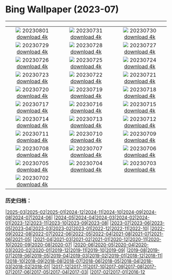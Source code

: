# Bing Wallpaper (2023-07)
**************
| | | |
| :----: | :----: | :----: |
| ![](https://www.bing.com/th?id=OHR.DenaliClimber_ZH-CN7548168932_1920x1080.jpg) 20230801 [download 4k](https://www.bing.com/th?id=OHR.DenaliClimber_ZH-CN7548168932_UHD.jpg) | ![](https://www.bing.com/th?id=OHR.RockHouse_ZH-CN7318310409_1920x1080.jpg) 20230731 [download 4k](https://www.bing.com/th?id=OHR.RockHouse_ZH-CN7318310409_UHD.jpg) | ![](https://www.bing.com/th?id=OHR.PalouseHills_ZH-CN6864015897_1920x1080.jpg) 20230730 [download 4k](https://www.bing.com/th?id=OHR.PalouseHills_ZH-CN6864015897_UHD.jpg) |
| ![](https://www.bing.com/th?id=OHR.TigerIndia_ZH-CN6657629375_1920x1080.jpg) 20230729 [download 4k](https://www.bing.com/th?id=OHR.TigerIndia_ZH-CN6657629375_UHD.jpg) | ![](https://www.bing.com/th?id=OHR.SanBlasIslands_ZH-CN6320572106_1920x1080.jpg) 20230728 [download 4k](https://www.bing.com/th?id=OHR.SanBlasIslands_ZH-CN6320572106_UHD.jpg) | ![](https://www.bing.com/th?id=OHR.ParisLouvre_ZH-CN0341884841_1920x1080.jpg) 20230727 [download 4k](https://www.bing.com/th?id=OHR.ParisLouvre_ZH-CN0341884841_UHD.jpg) |
| ![](https://www.bing.com/th?id=OHR.MangrovePark_ZH-CN0208518370_1920x1080.jpg) 20230726 [download 4k](https://www.bing.com/th?id=OHR.MangrovePark_ZH-CN0208518370_UHD.jpg) | ![](https://www.bing.com/th?id=OHR.LasLagunas_ZH-CN9917702340_1920x1080.jpg) 20230725 [download 4k](https://www.bing.com/th?id=OHR.LasLagunas_ZH-CN9917702340_UHD.jpg) | ![](https://www.bing.com/th?id=OHR.ZebraCousins_ZH-CN8159888859_1920x1080.jpg) 20230724 [download 4k](https://www.bing.com/th?id=OHR.ZebraCousins_ZH-CN8159888859_UHD.jpg) |
| ![](https://www.bing.com/th?id=OHR.TeaEstate_ZH-CN9645412630_1920x1080.jpg) 20230723 [download 4k](https://www.bing.com/th?id=OHR.TeaEstate_ZH-CN9645412630_UHD.jpg) | ![](https://www.bing.com/th?id=OHR.HammockDay_ZH-CN9368760971_1920x1080.jpg) 20230722 [download 4k](https://www.bing.com/th?id=OHR.HammockDay_ZH-CN9368760971_UHD.jpg) | ![](https://www.bing.com/th?id=OHR.BridgeNorway_ZH-CN9063814637_1920x1080.jpg) 20230721 [download 4k](https://www.bing.com/th?id=OHR.BridgeNorway_ZH-CN9063814637_UHD.jpg) |
| ![](https://www.bing.com/th?id=OHR.MoonDayArtemis_ZH-CN8743374853_1920x1080.jpg) 20230720 [download 4k](https://www.bing.com/th?id=OHR.MoonDayArtemis_ZH-CN8743374853_UHD.jpg) | ![](https://www.bing.com/th?id=OHR.CrescentLake_ZH-CN8294493832_1920x1080.jpg) 20230719 [download 4k](https://www.bing.com/th?id=OHR.CrescentLake_ZH-CN8294493832_UHD.jpg) | ![](https://www.bing.com/th?id=OHR.BucerosBicornis_ZH-CN7795050230_1920x1080.jpg) 20230718 [download 4k](https://www.bing.com/th?id=OHR.BucerosBicornis_ZH-CN7795050230_UHD.jpg) |
| ![](https://www.bing.com/th?id=OHR.CavanCastle_ZH-CN7109317900_1920x1080.jpg) 20230717 [download 4k](https://www.bing.com/th?id=OHR.CavanCastle_ZH-CN7109317900_UHD.jpg) | ![](https://www.bing.com/th?id=OHR.BearHoleBrook_ZH-CN6855885557_1920x1080.jpg) 20230716 [download 4k](https://www.bing.com/th?id=OHR.BearHoleBrook_ZH-CN6855885557_UHD.jpg) | ![](https://www.bing.com/th?id=OHR.CastelmazzanoSunrise_ZH-CN6733875019_1920x1080.jpg) 20230715 [download 4k](https://www.bing.com/th?id=OHR.CastelmazzanoSunrise_ZH-CN6733875019_UHD.jpg) |
| ![](https://www.bing.com/th?id=OHR.BlacktipSharks_ZH-CN6532659465_1920x1080.jpg) 20230714 [download 4k](https://www.bing.com/th?id=OHR.BlacktipSharks_ZH-CN6532659465_UHD.jpg) | ![](https://www.bing.com/th?id=OHR.ZhangyeGeopark_ZH-CN1045536243_1920x1080.jpg) 20230713 [download 4k](https://www.bing.com/th?id=OHR.ZhangyeGeopark_ZH-CN1045536243_UHD.jpg) | ![](https://www.bing.com/th?id=OHR.NakupendaBeach_ZH-CN7913805608_1920x1080.jpg) 20230712 [download 4k](https://www.bing.com/th?id=OHR.NakupendaBeach_ZH-CN7913805608_UHD.jpg) |
| ![](https://www.bing.com/th?id=OHR.WorldPopDay_ZH-CN7074706912_1920x1080.jpg) 20230711 [download 4k](https://www.bing.com/th?id=OHR.WorldPopDay_ZH-CN7074706912_UHD.jpg) | ![](https://www.bing.com/th?id=OHR.SomersetLavender_ZH-CN5823464763_1920x1080.jpg) 20230710 [download 4k](https://www.bing.com/th?id=OHR.SomersetLavender_ZH-CN5823464763_UHD.jpg) | ![](https://www.bing.com/th?id=OHR.MoselleRiver_ZH-CN1283415242_1920x1080.jpg) 20230709 [download 4k](https://www.bing.com/th?id=OHR.MoselleRiver_ZH-CN1283415242_UHD.jpg) |
| ![](https://www.bing.com/th?id=OHR.CooperChapel_ZH-CN1150924688_1920x1080.jpg) 20230708 [download 4k](https://www.bing.com/th?id=OHR.CooperChapel_ZH-CN1150924688_UHD.jpg) | ![](https://www.bing.com/th?id=OHR.CocoaPods_ZH-CN6192387360_1920x1080.jpg) 20230707 [download 4k](https://www.bing.com/th?id=OHR.CocoaPods_ZH-CN6192387360_UHD.jpg) | ![](https://www.bing.com/th?id=OHR.KissingPenguins_ZH-CN5449471262_1920x1080.jpg) 20230706 [download 4k](https://www.bing.com/th?id=OHR.KissingPenguins_ZH-CN5449471262_UHD.jpg) |
| ![](https://www.bing.com/th?id=OHR.CorfuBeach_ZH-CN8660068587_1920x1080.jpg) 20230705 [download 4k](https://www.bing.com/th?id=OHR.CorfuBeach_ZH-CN8660068587_UHD.jpg) | ![](https://www.bing.com/th?id=OHR.GrasslandsNationalParkSaskachewan_ZH-CN6530285883_1920x1080.jpg) 20230704 [download 4k](https://www.bing.com/th?id=OHR.GrasslandsNationalParkSaskachewan_ZH-CN6530285883_UHD.jpg) | ![](https://www.bing.com/th?id=OHR.CoyoteBanff_ZH-CN4183627255_1920x1080.jpg) 20230703 [download 4k](https://www.bing.com/th?id=OHR.CoyoteBanff_ZH-CN4183627255_UHD.jpg) |
| ![](https://www.bing.com/th?id=OHR.HalfwayBoats_ZH-CN3563044251_1920x1080.jpg) 20230702 [download 4k](https://www.bing.com/th?id=OHR.HalfwayBoats_ZH-CN3563044251_UHD.jpg) |  |  |

### 历史归档：

|[2025-03](bing/2025-03/2025-03.md)|[2025-02](bing/2025-02/2025-02.md)|[2025-01](bing/2025-01/2025-01.md)|[2024-12](bing/2024-12/2024-12.md)|[2024-11](bing/2024-11/2024-11.md)|[2024-10](bing/2024-10/2024-10.md)|[2024-09](bing/2024-09/2024-09.md)|[2024-08](bing/2024-08/2024-08.md)|[2024-07](bing/2024-07/2024-07.md)|[2024-06](bing/2024-06/2024-06.md)|
|[2024-05](bing/2024-05/2024-05.md)|[2024-04](bing/2024-04/2024-04.md)|[2024-03](bing/2024-03/2024-03.md)|[2024-02](bing/2024-02/2024-02.md)|[2024-01](bing/2024-01/2024-01.md)|[2023-12](bing/2023-12/2023-12.md)|[2023-11](bing/2023-11/2023-11.md)|[2023-10](bing/2023-10/2023-10.md)|[2023-09](bing/2023-09/2023-09.md)|[2023-08](bing/2023-08/2023-08.md)|
|[2023-07](bing/2023-07/2023-07.md)|[2023-06](bing/2023-06/2023-06.md)|[2023-05](bing/2023-05/2023-05.md)|[2023-04](bing/2023-04/2023-04.md)|[2023-03](bing/2023-03/2023-03.md)|[2023-02](bing/2023-02/2023-02.md)|[2023-01](bing/2023-01/2023-01.md)|[2022-12](bing/2022-12/2022-12.md)|[2022-11](bing/2022-11/2022-11.md)|[2022-10](bing/2022-10/2022-10.md)|
|[2022-09](bing/2022-09/2022-09.md)|[2022-08](bing/2022-08/2022-08.md)|[2022-07](bing/2022-07/2022-07.md)|[2022-06](bing/2022-06/2022-06.md)|[2022-05](bing/2022-05/2022-05.md)|[2022-04](bing/2022-04/2022-04.md)|[2021-08](bing/2021-08/2021-08.md)|[2021-07](bing/2021-07/2021-07.md)|[2021-06](bing/2021-06/2021-06.md)|[2021-05](bing/2021-05/2021-05.md)|
|[2021-04](bing/2021-04/2021-04.md)|[2021-03](bing/2021-03/2021-03.md)|[2021-02](bing/2021-02/2021-02.md)|[2021-01](bing/2021-01/2021-01.md)|[2020-12](bing/2020-12/2020-12.md)|[2020-11](bing/2020-11/2020-11.md)|[2020-10](bing/2020-10/2020-10.md)|[2020-09](bing/2020-09/2020-09.md)|[2020-08](bing/2020-08/2020-08.md)|[2020-07](bing/2020-07/2020-07.md)|
|[2020-06](bing/2020-06/2020-06.md)|[2020-05](bing/2020-05/2020-05.md)|[2020-04](bing/2020-04/2020-04.md)|[2020-03](bing/2020-03/2020-03.md)|[2020-02](bing/2020-02/2020-02.md)|[2020-01](bing/2020-01/2020-01.md)|[2019-12](bing/2019-12/2019-12.md)|[2019-11](bing/2019-11/2019-11.md)|[2019-10](bing/2019-10/2019-10.md)|[2019-09](bing/2019-09/2019-09.md)|
|[2019-08](bing/2019-08/2019-08.md)|[2019-07](bing/2019-07/2019-07.md)|[2019-06](bing/2019-06/2019-06.md)|[2019-05](bing/2019-05/2019-05.md)|[2019-04](bing/2019-04/2019-04.md)|[2019-03](bing/2019-03/2019-03.md)|[2019-02](bing/2019-02/2019-02.md)|[2019-01](bing/2019-01/2019-01.md)|[2018-12](bing/2018-12/2018-12.md)|[2018-11](bing/2018-11/2018-11.md)|
|[2018-10](bing/2018-10/2018-10.md)|[2018-09](bing/2018-09/2018-09.md)|[2018-08](bing/2018-08/2018-08.md)|[2018-07](bing/2018-07/2018-07.md)|[2018-06](bing/2018-06/2018-06.md)|[2018-05](bing/2018-05/2018-05.md)|[2018-04](bing/2018-04/2018-04.md)|[2018-03](bing/2018-03/2018-03.md)|[2018-02](bing/2018-02/2018-02.md)|[2018-01](bing/2018-01/2018-01.md)|
|[2017-12](bing/2017-12/2017-12.md)|[2017-11](bing/2017-11/2017-11.md)|[2017-10](bing/2017-10/2017-10.md)|[2017-09](bing/2017-09/2017-09.md)|[2017-08](bing/2017-08/2017-08.md)|[2017-07](bing/2017-07/2017-07.md)|[2017-06](bing/2017-06/2017-06.md)|[2017-05](bing/2017-05/2017-05.md)|[2017-04](bing/2017-04/2017-04.md)|[2017-03](bing/2017-03/2017-03.md)|
|[2017-02](bing/2017-02/2017-02.md)|[2017-01](bing/2017-01/2017-01.md)|[2016-12](bing/2016-12/2016-12.md)